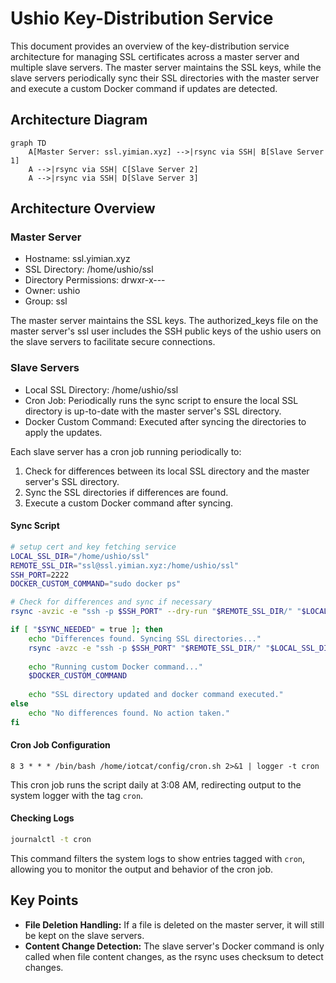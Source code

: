 # Ushio Key-Distribution Service

This document provides an overview of the key-distribution service architecture for managing SSL certificates across a master server and multiple slave servers. The master server maintains the SSL keys, while the slave servers periodically sync their SSL directories with the master server and execute a custom Docker command if updates are detected.


## Architecture Diagram

```mermaid
graph TD
    A[Master Server: ssl.yimian.xyz] -->|rsync via SSH| B[Slave Server 1]
    A -->|rsync via SSH| C[Slave Server 2]
    A -->|rsync via SSH| D[Slave Server 3]
```

## Architecture Overview

### Master Server
 - Hostname: ssl.yimian.xyz
 - SSL Directory: /home/ushio/ssl
 - Directory Permissions: drwxr-x---
 - Owner: ushio
 - Group: ssl

The master server maintains the SSL keys. The authorized_keys file on the master server's ssl user includes the SSH public keys of the ushio users on the slave servers to facilitate secure connections.

### Slave Servers
 - Local SSL Directory: /home/ushio/ssl
 - Cron Job: Periodically runs the sync script to ensure the local SSL directory is up-to-date with the master server's SSL directory.
 - Docker Custom Command: Executed after syncing the directories to apply the updates.

Each slave server has a cron job running periodically to:

1. Check for differences between its local SSL directory and the master server's SSL directory.
1. Sync the SSL directories if differences are found.
1. Execute a custom Docker command after syncing.

#### Sync Script
```bash
# setup cert and key fetching service
LOCAL_SSL_DIR="/home/ushio/ssl"
REMOTE_SSL_DIR="ssl@ssl.yimian.xyz:/home/ushio/ssl"
SSH_PORT=2222
DOCKER_CUSTOM_COMMAND="sudo docker ps"

# Check for differences and sync if necessary
rsync -avzic -e "ssh -p $SSH_PORT" --dry-run "$REMOTE_SSL_DIR/" "$LOCAL_SSL_DIR/" | grep -q '^>' && SYNC_NEEDED=true || SYNC_NEEDED=false

if [ "$SYNC_NEEDED" = true ]; then
    echo "Differences found. Syncing SSL directories..."
    rsync -avzc -e "ssh -p $SSH_PORT" "$REMOTE_SSL_DIR/" "$LOCAL_SSL_DIR/"
    
    echo "Running custom Docker command..."
    $DOCKER_CUSTOM_COMMAND
    
    echo "SSL directory updated and docker command executed."
else
    echo "No differences found. No action taken."
fi
```
#### Cron Job Configuration
```cron
8 3 * * * /bin/bash /home/iotcat/config/cron.sh 2>&1 | logger -t cron
```
This cron job runs the script daily at 3:08 AM, redirecting output to the system logger with the tag `cron`.

#### Checking Logs
```bash
journalctl -t cron
```
This command filters the system logs to show entries tagged with `cron`, allowing you to monitor the output and behavior of the cron job.

## Key Points
 - **File Deletion Handling:** If a file is deleted on the master server, it will still be kept on the slave servers.
 - **Content Change Detection:** The slave server's Docker command is only called when file content changes, as the rsync uses checksum to detect changes.

